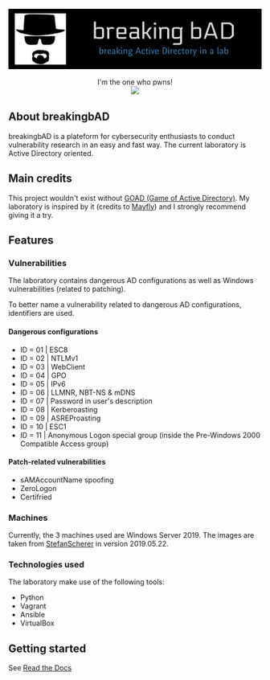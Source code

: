 ![](./.github/banner.png)

<p align="center">
  I'm the one who pwns!
  <br>
  <a href="https://twitter.com/intent/follow?screen_name=KenjiEndo15" title="Follow"><img src="https://img.shields.io/twitter/follow/KenjiEndo15?label=KenjiEndo&style=social"></a>
  <br>
</p>

## About breakingbAD
breakingbAD is a plateform for cybersecurity enthusiasts to conduct vulnerability research in an easy and fast way. The current laboratory is Active Directory oriented.

## Main credits
This project wouldn't exist without [GOAD (Game of Active Directory)](https://github.com/Orange-Cyberdefense/GOAD). My laboratory is inspired by it (credits to [Mayfly](https://github.com/Mayfly277)) and I strongly recommend giving it a try.

## Features
### Vulnerabilities
The laboratory contains dangerous AD configurations as well as Windows vulnerabilities (related to patching).

To better name a vulnerability related to dangerous AD configurations, identifiers are used.

#### Dangerous configurations
- ID = 01 | ESC8
- ID = 02 | NTLMv1
- ID = 03 | WebClient
- ID = 04 | GPO
- ID = 05 | IPv6
- ID = 06 | LLMNR, NBT-NS & mDNS
- ID = 07 | Password in user's description
- ID = 08 | Kerberoasting
- ID = 09 | ASREProasting
- ID = 10 | ESC1
- ID = 11 | Anonymous Logon special group (inside the Pre-Windows 2000 Compatible Access group)

#### Patch-related vulnerabilities
- sAMAccountName spoofing
- ZeroLogon
- Certifried

### Machines
Currently, the 3 machines used are Windows Server 2019. The images are taken from [StefanScherer](https://app.vagrantup.com/StefanScherer/boxes/windows_2019/versions/2019.05.15) in version 2019.05.22.

### Technologies used
The laboratory make use of the following tools:

- Python
- Vagrant
- Ansible
- VirtualBox

## Getting started
See [Read the Docs](https://breakingbad.readthedocs.io/en/latest/index.html)
